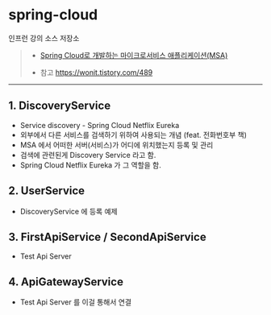 # spring-cloud

인프런 강의 소스 저장소
> - [Spring Cloud로 개발하는 마이크로서비스 애플리케이션(MSA)](https://www.inflearn.com/course/%EC%8A%A4%ED%94%84%EB%A7%81-%ED%81%B4%EB%9D%BC%EC%9A%B0%EB%93%9C-%EB%A7%88%EC%9D%B4%ED%81%AC%EB%A1%9C%EC%84%9C%EB%B9%84%EC%8A%A4/dashboard)
>
> - 참고
https://wonit.tistory.com/489

---



## 1. DiscoveryService

- Service discovery - Spring Cloud Netflix Eureka
- 외부에서 다른 서비스를 검색하기 위하여 사용되는 개념 (feat. 전화번호부 책)
- MSA 에서 어떠한 서버(서비스)가 어디에 위치했는지 등록 및 관리
- 검색에 관련된게 Discovery Service 라고 함.
- Spring Cloud Netflix Eureka 가 그 역할을 함.



## 2. UserService

- DiscoveryService 에 등록 예제



## 3. FirstApiService / SecondApiService

- Test Api Server



## 4. ApiGatewayService

- Test Api Server 를 이걸 통해서 연결
